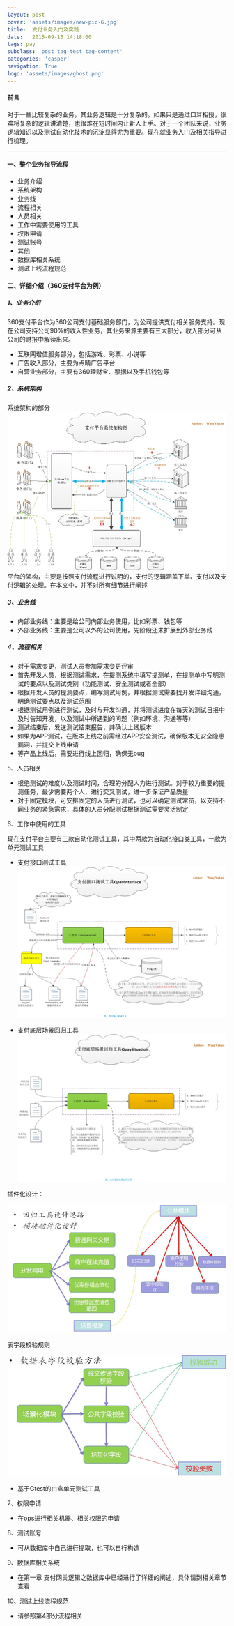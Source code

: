 ```yaml
---
layout: post
cover: 'assets/images/new-pic-6.jpg'
title:  支付业务入门及实践
date:   2015-09-15 14:18:00
tags: pay
subclass: 'post tag-test tag-content'
categories: 'casper'
navigation: True
logo: 'assets/images/ghost.png'
---
```


<h4>前言</h4>

<p>对于一些比较复杂的业务，其业务逻辑是十分复杂的。如果只是通过口耳相授，很难将复杂的逻辑讲清楚，也很难在短时间内让新人上手。对于一个团队来说，业务逻辑知识以及测试自动化技术的沉淀显得尤为重要。现在就业务入门及相关指导进行梳理。</p>

---

<h4>一、整个业务指导流程</h4>

+ 业务介绍
+ 系统架构
+ 业务线
+ 流程相关
+ 人员相关
+ 工作中需要使用的工具
+ 权限申请
+ 测试账号
+ 其他
+ 数据库相关系统
+ 测试上线流程规范

<h4>二、详细介绍（360支付平台为例）</h4>

<h5>1、业务介绍</h5>

<p>360支付平台作为360公司支付基础服务部门，为公司提供支付相关服务支持。现在公司支持公司90%的收入性业务，其业务来源主要有三大部分，收入部分可从公司的财报中解读出来。</p>

+ 互联网增值服务部分，包括游戏、彩票、小说等
+ 广告收入部分，主要为点睛广告平台
+ 自营业务部分，主要有360理财宝、票据以及手机钱包等

<h5>2、系统架构  </h5>

系统架构的部分   
![](\images\payment_plantform.jpg "平台架构图")   
平台的架构，主要是按照支付流程进行说明的，支付的逻辑涵盖下单、支付以及支付逻辑的处理。在本文中，并不对所有细节进行阐述

<h5>3、业务线</h5>   

+ 内部业务线：主要是给公司内部业务使用，比如彩票、钱包等
+ 外部业务线：主要是公司以外的公司使用，先阶段还未扩展到外部业务线

<h5>4、流程相关</h5>   

+ 对于需求变更，测试人员参加需求变更评审
+ 首先开发人员，根据测试需求，在提测系统中填写提测单，在提测单中写明测试的要点以及测试类别（功能测试、安全测试或者全部）
+ 根据开发人员的提测要点，编写测试用例，并根据测试需要找开发详细沟通，明确测试要点以及测试范围
+ 根据测试用例进行测试，及时与开发沟通，并将测试进度在每天的测试日报中及时告知开发，以及测试中所遇到的问题（例如环境、沟通等等）
+ 测试结束后，发送测试结束报告，并确认上线版本
+ 如果为APP测试，在版本上线之前需经过APP安全测试，确保版本无安全隐患漏洞，并提交上线申请
+ 等产品上线后，需要进行线上回归，确保无bug

5、人员相关   
   
+ 根绝测试的难度以及测试时间，合理的分配人力进行测试。对于较为重要的提测任务，最少需要两个人，进行交叉测试，进一步保证产品质量
+ 对于固定模块，可安排固定的人员进行测试，也可以确定测试常员，以支持不同业务的紧急需求，具体的人员分配测试根据测试需要灵活制定    

6、工作中使用的工具   

现在支付平台主要有三款自动化测试工具，其中两款为自动化接口类工具，一款为单元测试工具
   
+ 支付接口测试工具
![](\images\qpay_interface.jpg "平台架构图")  
   
+ 支付底层场景回归工具  
![](\images\qpay_situation.jpg "平台架构图")   

插件化设计：  

![](\images\situation_module1.jpg "平台架构图")  
 
表字段校验规则   

![](\images\situation_module2.jpg "平台架构图")  

+ 基于Gtest的白盒单元测试工具  

7、权限申请   

+ 在ops进行相关机器、相关权限的申请   

8、测试账号   
   
+ 可从数据库中自己进行提取，也可以自行构造

9、数据库相关系统   

+ 在第一章 支付网关逻辑之数据库中已经进行了详细的阐述，具体请到相关章节查看   

10、测试上线流程规范   

+ 请参照第4部分流程相关



